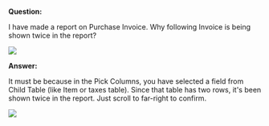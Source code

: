 **Question:**

I have made a report on Purchase Invoice. Why following Invoice is being shown twice in the report?

![](https://docs.erpnext.com/files/3w1roiE.png)

**Answer:**

It must be because in the Pick Columns, you have selected a field from Child Table (like Item or taxes table). Since that table has two rows, it's been shown twice in the report. Just scroll to far-right to confirm.

![](https://docs.erpnext.com/files/BFinlvC.png)